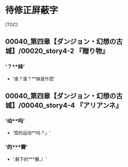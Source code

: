 # 待修正屏蔽字

[TOC]

## 00040_第四章【ダンジョン・幻想の古城】/00020_story4-2 『贈り物』

### '？**妹'

- '谁？谁？**妹是什麼'


## 00040_第四章【ダンジョン・幻想の古城】/00040_story4-4 『アリアンネ』

### '动**吗'

- '麼的运动**吗？」'

### '的***賽'

- '.剩下的***賽。）'
